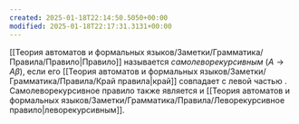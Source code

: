 ```yaml
---
created: 2025-01-18T22:14:50.5050+00:00
modified: 2025-01-18T22:17:31.3131+00:00
---
```

[[Теория автоматов и формальных языков/Заметки/Грамматика/Правила/Правило|Правило]] называется *самолеворекурсивным* ($A \rightarrow A\beta$), если его [[Теория автоматов и формальных языков/Заметки/Грамматика/Правила/Край правила|край]] совпадает с левой частью . Самолеворекурсивное правило также является и [[Теория автоматов и формальных языков/Заметки/Грамматика/Правила/Леворекурсивное правило|леворекурсивным]].